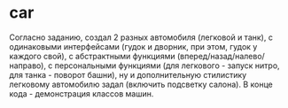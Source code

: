 # car
Согласно заданию, создал 2 разных автомобиля (легковой и танк), с одинаковыми интерфейсами (гудок и дворник, при этом, гудок у каждого свой), с абстрактными функциями (вперед/назад/налево/направо), с персональными функциями (для легкового - запуск нитро, для танка - поворот башни), ну и дополнительную стилистику легковому автомобилю задал (включить подсветку салона). В конце кода - демонстрация классов машин.

